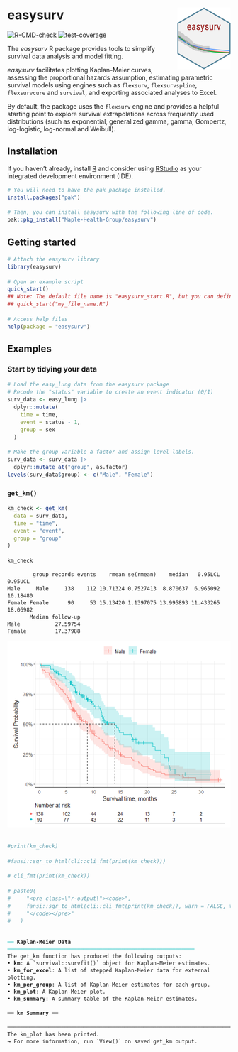 
<!-- README.md is generated from README.Rmd. Please edit that file -->

# <b>easysurv</b> <a href="https://maple-health-group.github.io/easysurv/"><img src="man/figures/logo.png" align="right" height="139" alt="easysurv website" /></a>

<!-- badges: start -->

[![R-CMD-check](https://github.com/Maple-Health-Group/easysurv/actions/workflows/check-standard.yaml/badge.svg)](https://github.com/Maple-Health-Group/easysurv/actions/workflows/check-standard.yaml)
[![test-coverage](https://github.com/Maple-Health-Group/easysurv/actions/workflows/test-coverage.yaml/badge.svg)](https://github.com/Maple-Health-Group/easysurv/actions/workflows/test-coverage.yaml)
<!-- badges: end -->

The *easysurv* R package provides tools to simplify survival data
analysis and model fitting.

*easysurv* facilitates plotting Kaplan-Meier curves, assessing the
proportional hazards assumption, estimating parametric survival models
using engines such as `flexsurv`, `flexsurvspline`, `flexsurvcure` and
`survival`, and exporting associated analyses to Excel.

By default, the package uses the `flexsurv` engine and provides a
helpful starting point to explore survival extrapolations across
frequently used distributions (such as exponential, generalized gamma,
gamma, Gompertz, log-logistic, log-normal and Weibull).

## Installation

If you haven’t already, install [R](https://www.r-project.org) and
consider using [RStudio](https://posit.co/download/rstudio-desktop/) as
your integrated development environment (IDE).

<div id="install" class="chunk">

<div class="rcode">

``` r
# You will need to have the pak package installed.
install.packages("pak")

# Then, you can install easysurv with the following line of code.
pak::pkg_install("Maple-Health-Group/easysurv")
```

</div>

</div>

## Getting started

<div id="getting-started" class="chunk">

<div class="rcode">

``` r
# Attach the easysurv library
library(easysurv)

# Open an example script
quick_start()
## Note: The default file name is "easysurv_start.R", but you can define your own, e.g.
## quick_start("my_file_name.R")

# Access help files
help(package = "easysurv")
```

</div>

</div>

## Examples

### Start by tidying your data

<div id="tidy-data" class="chunk">

<div class="rcode">

``` r
# Load the easy_lung data from the easysurv package
# Recode the "status" variable to create an event indicator (0/1)
surv_data <- easy_lung |>
  dplyr::mutate(
    time = time,
    event = status - 1,
    group = sex
  )

# Make the group variable a factor and assign level labels.
surv_data <- surv_data |>
  dplyr::mutate_at("group", as.factor)
levels(surv_data$group) <- c("Male", "Female")
```

</div>

</div>

### `get_km()`

<!--
<div class="chunk" id="collapse_cli"><div class="rcode"><style type="text/css">
pre.r-output {
 margin-bottom: 0 !important;
 padding: 0px 16px;
}
&#10;</style>
</div></div>
-->

``` r
km_check <- get_km(
  data = surv_data,
  time = "time",
  event = "event",
  group = "group"
)

km_check
```

            group records events    rmean se(rmean)    median   0.95LCL  0.95UCL
    Male     Male     138    112 10.71324 0.7527413  8.870637  6.965092 10.18480
    Female Female      90     53 15.13420 1.1397075 13.995893 11.433265 18.06982
           Median follow-up
    Male           27.59754
    Female         17.37988

![](man/figures/get-KM-1.png)<!-- -->

``` r

#print(km_check)

#fansi::sgr_to_html(cli::cli_fmt(print(km_check)))

# cli_fmt(print(km_check))

# paste0(
#     "<pre class=\"r-output\"><code>",
#     fansi::sgr_to_html(cli::cli_fmt(print(km_check)), warn = FALSE, term.cap = "256"),
#     "</code></pre>"
#   )
```

<pre class="r-output"><code>
<span style='color: #00BBBB;'>──</span> <span style='font-weight: bold;'>Kaplan-Meier Data</span> <span style='color: #00BBBB;'>───────────────────────────────────────────────────────────</span>
The get_km function has produced the following outputs:
• <span style='font-weight: bold;'>km</span>: A `survival::survfit()` object for Kaplan-Meier estimates.
• <span style='font-weight: bold;'>km_for_excel</span>: A list of stepped Kaplan-Meier data for external plotting.
• <span style='font-weight: bold;'>km_per_group</span>: A list of Kaplan-Meier estimates for each group.
• <span style='font-weight: bold;'>km_plot</span>: A Kaplan-Meier plot.
• <span style='font-weight: bold;'>km_summary</span>: A summary table of the Kaplan-Meier estimates.
&#10;── <span style='font-weight: bold;'>km Summary</span> ──
&#10;────────────────────────────────────────────────────────────────────────────────
The km_plot has been printed.
→ For more information, run `View()` on saved get_km output.
</code></pre>
